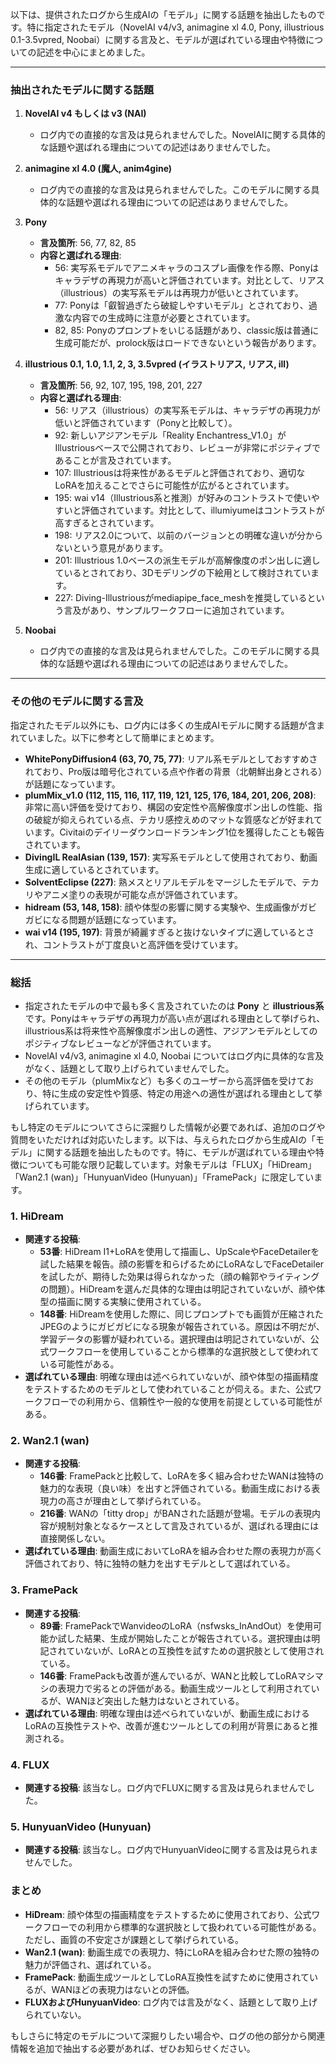 以下は、提供されたログから生成AIの「モデル」に関する話題を抽出したものです。特に指定されたモデル（NovelAI v4/v3, animagine xl 4.0, Pony, illustrious 0.1-3.5vpred, Noobai）に関する言及と、モデルが選ばれている理由や特徴についての記述を中心にまとめました。

---

### 抽出されたモデルに関する話題

1. **NovelAI v4 もしくは v3 (NAI)**  
   - ログ内での直接的な言及は見られませんでした。NovelAIに関する具体的な話題や選ばれる理由についての記述はありませんでした。

2. **animagine xl 4.0 (魔人, anim4gine)**  
   - ログ内での直接的な言及は見られませんでした。このモデルに関する具体的な話題や選ばれる理由についての記述はありませんでした。

3. **Pony**  
   - **言及箇所**: 56, 77, 82, 85  
   - **内容と選ばれる理由**:
     - 56: 実写系モデルでアニメキャラのコスプレ画像を作る際、Ponyはキャラデザの再現力が高いと評価されています。対比として、リアス（illustrious）の実写系モデルは再現力が低いとされています。
     - 77: Ponyは「叡智過ぎたら破綻しやすいモデル」とされており、過激な内容での生成時に注意が必要とされています。
     - 82, 85: Ponyのプロンプトをいじる話題があり、classic版は普通に生成可能だが、prolock版はロードできないという報告があります。

4. **illustrious 0.1, 1.0, 1.1, 2, 3, 3.5vpred (イラストリアス, リアス, ill)**  
   - **言及箇所**: 56, 92, 107, 195, 198, 201, 227  
   - **内容と選ばれる理由**:
     - 56: リアス（illustrious）の実写系モデルは、キャラデザの再現力が低いと評価されています（Ponyと比較して）。
     - 92: 新しいアジアンモデル「Reality Enchantress_V1.0」がIllustriousベースで公開されており、レビューが非常にポジティブであることが言及されています。
     - 107: Illustriousは将来性があるモデルと評価されており、適切なLoRAを加えることでさらに可能性が広がるとされています。
     - 195: wai v14（Illustrious系と推測）が好みのコントラストで使いやすいと評価されています。対比として、illumiyumeはコントラストが高すぎるとされています。
     - 198: リアス2.0について、以前のバージョンとの明確な違いが分からないという意見があります。
     - 201: Illustrious 1.0ベースの派生モデルが高解像度のポン出しに適しているとされており、3Dモデリングの下絵用として検討されています。
     - 227: Diving-Illustriousがmediapipe_face_meshを推奨しているという言及があり、サンプルワークフローに追加されています。

5. **Noobai**  
   - ログ内での直接的な言及は見られませんでした。このモデルに関する具体的な話題や選ばれる理由についての記述はありませんでした。

---

### その他のモデルに関する言及
指定されたモデル以外にも、ログ内には多くの生成AIモデルに関する話題が含まれていました。以下に参考として簡単にまとめます。
- **WhitePonyDiffusion4 (63, 70, 75, 77)**: リアル系モデルとしておすすめされており、Pro版は暗号化されている点や作者の背景（北朝鮮出身とされる）が話題になっています。
- **plumMix_v1.0 (112, 115, 116, 117, 119, 121, 125, 176, 184, 201, 206, 208)**: 非常に高い評価を受けており、構図の安定性や高解像度ポン出しの性能、指の破綻が抑えられている点、テカリ感控えめのマットな質感などが好まれています。Civitaiのデイリーダウンロードランキング1位を獲得したことも報告されています。
- **DivingIL RealAsian (139, 157)**: 実写系モデルとして使用されており、動画生成に適しているとされています。
- **SolventEclipse (227)**: 熟メスとリアルモデルをマージしたモデルで、テカリやアニメ塗りの表現が可能な点が評価されています。
- **hidream (53, 148, 158)**: 顔や体型の影響に関する実験や、生成画像がガビガビになる問題が話題になっています。
- **wai v14 (195, 197)**: 背景が綺麗すぎると抜けないタイプに適しているとされ、コントラストが丁度良いと高評価を受けています。

---

### 総括
- 指定されたモデルの中で最も多く言及されていたのは **Pony** と **illustrious系** です。Ponyはキャラデザの再現力が高い点が選ばれる理由として挙げられ、illustrious系は将来性や高解像度ポン出しの適性、アジアンモデルとしてのポジティブなレビューなどが評価されています。
- NovelAI v4/v3, animagine xl 4.0, Noobai についてはログ内に具体的な言及がなく、話題として取り上げられていませんでした。
- その他のモデル（plumMixなど）も多くのユーザーから高評価を受けており、特に生成の安定性や質感、特定の用途への適性が選ばれる理由として挙げられています。

もし特定のモデルについてさらに深掘りした情報が必要であれば、追加のログや質問をいただければ対応いたします。以下は、与えられたログから生成AIの「モデル」に関する話題を抽出したものです。特に、モデルが選ばれている理由や特徴についても可能な限り記載しています。対象モデルは「FLUX」「HiDream」「Wan2.1 (wan)」「HunyuanVideo (Hunyuan)」「FramePack」に限定しています。

### 1. HiDream
- **関連する投稿**:
  - **53番**: HiDream I1+LoRAを使用して描画し、UpScaleやFaceDetailerを試した結果を報告。顔の影響を和らげるためにLoRAなしでFaceDetailerを試したが、期待した効果は得られなかった（顔の輪郭やライティングの問題）。HiDreamを選んだ具体的な理由は明記されていないが、顔や体型の描画に関する実験に使用されている。
  - **148番**: HiDreamを使用した際に、同じプロンプトでも画質が圧縮されたJPEGのようにガビガビになる現象が報告されている。原因は不明だが、学習データの影響が疑われている。選択理由は明記されていないが、公式ワークフローを使用していることから標準的な選択肢として使われている可能性がある。
- **選ばれている理由**: 明確な理由は述べられていないが、顔や体型の描画精度をテストするためのモデルとして使われていることが伺える。また、公式ワークフローでの利用から、信頼性や一般的な使用を前提としている可能性がある。

### 2. Wan2.1 (wan)
- **関連する投稿**:
  - **146番**: FramePackと比較して、LoRAを多く組み合わせたWANは独特の魅力的な表現（良い味）を出すと評価されている。動画生成における表現力の高さが理由として挙げられている。
  - **216番**: WANの「titty drop」がBANされた話題が登場。モデルの表現内容が規制対象となるケースとして言及されているが、選ばれる理由には直接関係しない。
- **選ばれている理由**: 動画生成においてLoRAを組み合わせた際の表現力が高く評価されており、特に独特の魅力を出すモデルとして選ばれている。

### 3. FramePack
- **関連する投稿**:
  - **89番**: FramePackでWanvideoのLoRA（nsfwsks_InAndOut）を使用可能か試した結果、生成が開始したことが報告されている。選択理由は明記されていないが、LoRAとの互換性を試すための選択肢として使用されている。
  - **146番**: FramePackも改善が進んでいるが、WANと比較してLoRAマシマシの表現力で劣るとの評価がある。動画生成ツールとして利用されているが、WANほど突出した魅力はないとされている。
- **選ばれている理由**: 明確な理由は述べられていないが、動画生成におけるLoRAの互換性テストや、改善が進むツールとしての利用が背景にあると推測される。

### 4. FLUX
- **関連する投稿**: 該当なし。ログ内でFLUXに関する言及は見られませんでした。

### 5. HunyuanVideo (Hunyuan)
- **関連する投稿**: 該当なし。ログ内でHunyuanVideoに関する言及は見られませんでした。

### まとめ
- **HiDream**: 顔や体型の描画精度をテストするために使用されており、公式ワークフローでの利用から標準的な選択肢として扱われている可能性がある。ただし、画質の不安定さが課題として挙げられている。
- **Wan2.1 (wan)**: 動画生成での表現力、特にLoRAを組み合わせた際の独特の魅力が評価され、選ばれている。
- **FramePack**: 動画生成ツールとしてLoRA互換性を試すために使用されているが、WANほどの表現力はないとの評価。
- **FLUXおよびHunyuanVideo**: ログ内では言及がなく、話題として取り上げられていない。

もしさらに特定のモデルについて深掘りしたい場合や、ログの他の部分から関連情報を追加で抽出する必要があれば、ぜひお知らせください。